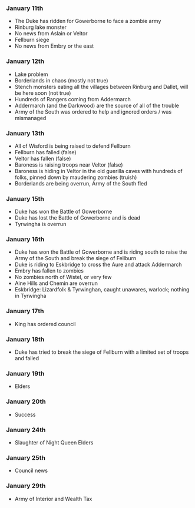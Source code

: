 ### January 11th
* The Duke has ridden for Gowerborne to face a zombie army
* Rinburg lake monster
* No news from Aslain or Veltor
* Fellburn siege
* No news from Embry or the east
### January 12th
* Lake problem
* Borderlands in chaos (mostly not true)
* Stench monsters eating all the villages between Rinburg and Dallet, will be here soon (not true)
* Hundreds of Rangers coming from Addermarch
* Addermarch (and the Darkwood) are the source of all of the trouble
* Army of the South was ordered to help and ignored orders / was mismanaged

### January 13th
* All of Wisford is being raised to defend Fellburn
* Fellburn has falled (false)
* Veltor has fallen (false)
* Baroness is raising troops near Veltor (false)
* Baroness is hiding in Veltor in the old guerilla caves with hundreds of folks, pinned down by maudering zombies (truish)
* Borderlands are being overrun, Army of the South fled 

### January 15th
* Duke has won the Battle of Gowerborne
* Duke has lost the Battle of Gowerborne and is dead
* Tyrwingha is overrun

### January 16th
* Duke has won the Battle of Gowerborne and is riding south to raise the Army of the South and break the siege of Fellburn
* Duke is riding to Eskbridge to cross the Aure and attack Addermarch
* Embry has fallen to zombies
* No zombies north of Wistel, or very few
* Aine Hills and Chemin are overrun
* Eskbridge: Lizardfolk & Tyrwinghan, caught unawares, warlock; nothing in Tyrwingha

### January 17th
* King has ordered council

### January 18th
* Duke has tried to break the siege of Fellburn with a limited set of troops and failed

### January 19th
* Elders

### January 20th
* Success

### January 24th
* Slaughter of Night Queen Elders

### January 25th
* Council news

### January 29th
* Army of Interior and Wealth Tax


